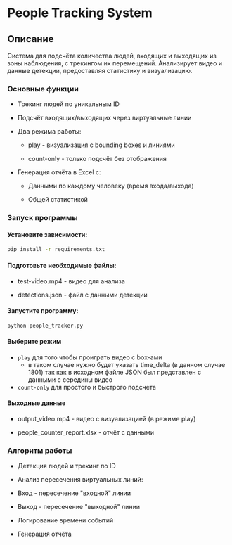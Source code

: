 # People Tracking System
## Описание
Система для подсчёта количества людей, входящих и выходящих из зоны наблюдения, с трекингом их перемещений. Анализирует видео и данные детекции, предоставляя статистику и визуализацию.

### Основные функции
- Трекинг людей по уникальным ID

- Подсчёт входящих/выходящих через виртуальные линии

- Два режима работы:

    - play - визуализация с bounding boxes и линиями

    - count-only - только подсчёт без отображения

- Генерация отчёта в Excel с:

    - Данными по каждому человеку (время входа/выхода)

    - Общей статистикой



### Запуск программы
#### Установите зависимости:

```bash
pip install -r requirements.txt
```
#### Подготовьте необходимые файлы:

- test-video.mp4 - видео для анализа

- detections.json - файл с данными детекции

#### Запустите программу:

```bash
python people_tracker.py
```
#### Выберите режим 
- ```play``` для того чтобы проиграть видео с box-ами
    - в таком случае нужно будет указать time_delta (в данном случае 1801) так как в исходном файле JSON был представлен с данными с середины видео
- ```count-only``` для простого и быстрого подсчета

#### Выходные данные
- output_video.mp4 - видео с визуализацией (в режиме play)

- people_counter_report.xlsx - отчёт с данными

### Алгоритм работы
- Детекция людей и трекинг по ID

- Анализ пересечения виртуальных линий:

- Вход - пересечение "входной" линии

- Выход - пересечение "выходной" линии

- Логирование времени событий

- Генерация отчёта

